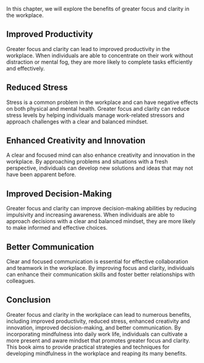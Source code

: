 
In this chapter, we will explore the benefits of greater focus and clarity in the workplace.

Improved Productivity
---------------------

Greater focus and clarity can lead to improved productivity in the workplace. When individuals are able to concentrate on their work without distraction or mental fog, they are more likely to complete tasks efficiently and effectively.

Reduced Stress
--------------

Stress is a common problem in the workplace and can have negative effects on both physical and mental health. Greater focus and clarity can reduce stress levels by helping individuals manage work-related stressors and approach challenges with a clear and balanced mindset.

Enhanced Creativity and Innovation
----------------------------------

A clear and focused mind can also enhance creativity and innovation in the workplace. By approaching problems and situations with a fresh perspective, individuals can develop new solutions and ideas that may not have been apparent before.

Improved Decision-Making
------------------------

Greater focus and clarity can improve decision-making abilities by reducing impulsivity and increasing awareness. When individuals are able to approach decisions with a clear and balanced mindset, they are more likely to make informed and effective choices.

Better Communication
--------------------

Clear and focused communication is essential for effective collaboration and teamwork in the workplace. By improving focus and clarity, individuals can enhance their communication skills and foster better relationships with colleagues.

Conclusion
----------

Greater focus and clarity in the workplace can lead to numerous benefits, including improved productivity, reduced stress, enhanced creativity and innovation, improved decision-making, and better communication. By incorporating mindfulness into daily work life, individuals can cultivate a more present and aware mindset that promotes greater focus and clarity. This book aims to provide practical strategies and techniques for developing mindfulness in the workplace and reaping its many benefits.


